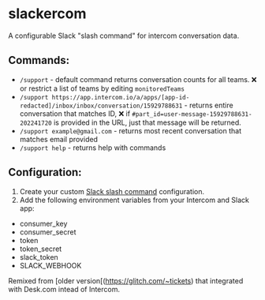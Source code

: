 # slackercom
A configurable Slack "slash command" for intercom conversation data.

## Commands:
- `/support` - default command returns conversation counts for all teams. ❌ or restrict a list of teams by editing `monitoredTeams`
- `/support https://app.intercom.io/a/apps/[app-id-redacted]/inbox/inbox/conversation/15929788631` - returns entire conversation that matches ID, ❌ if `#part_id=user-message-15929788631-202241720` is provided in the URL, just that message will be returned.
- `/support example@gmail.com` - returns most recent conversation that matches email provided
- `/support help` - returns help with commands

## Configuration:

1. Create your custom [Slack slash command](https://api.slack.com/slash-commands) configuration.
2. Add the following environment variables from your Intercom and Slack app:

  - consumer_key
  - consumer_secret
  - token
  - token_secret
  - slack_token
  - SLACK_WEBHOOK
  
Remixed from [older version[(https://glitch.com/~tickets) that integrated with Desk.com intead of Intercom.